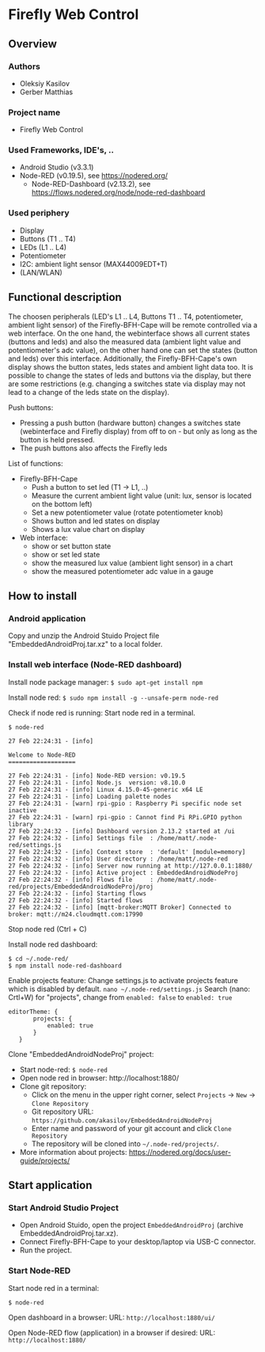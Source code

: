 # Firefly Web Control

## Overview
                                                                                                
### Authors
- Oleksiy Kasilov
- Gerber Matthias
### Project name
- Firefly Web Control
### Used Frameworks, IDE's, ..
- Android Studio (v3.3.1) 
- Node-RED (v0.19.5), see https://nodered.org/
  - Node-RED-Dashboard (v2.13.2), see https://flows.nodered.org/node/node-red-dashboard
### Used periphery
- Display
- Buttons (T1 .. T4)
- LEDs (L1 .. L4)
- Potentiometer
- I2C: ambient light sensor (MAX44009EDT+T)
- (LAN/WLAN)

## Functional description
The choosen peripherals (LED's L1 .. L4, Buttons T1 .. T4, potentiometer, ambient light sensor) of the Firefly-BFH-Cape will be remote controlled via a web interface. On the one hand, the webinterface shows all current states (buttons and leds) and also the measured data (ambient light value and potentiometer's adc value), on the other hand one can set the states (button and leds) over this interface.
Additionally, the Firefly-BFH-Cape's own display shows the button states, leds states and ambient light data too. It is possible to change the states of leds and buttons via the display, but there are some restrictions (e.g. changing a switches state via display may not lead to a change of the leds state on the display).

Push buttons:
- Pressing a push button (hardware button) changes a switches state (webinterface and Firefly display) from off to on - but only as long as the button is held pressed.
- The push buttons also affects the Firefly leds

List of functions:
- Firefly-BFH-Cape
    - Push a button to set led (T1 -> L1, ..)
    - Measure the current ambient light value (unit: lux, sensor is located on the bottom left)
    - Set a new potentiometer value (rotate potentiometer knob)
    - Shows button and led states on display
    - Shows a lux value chart on display
- Web interface:
    - show or set button state
    - show or set led state
    - show the measured lux value (ambient light sensor) in a chart
    - show the measured potentiometer adc value in a gauge

## How to install
### Android application
Copy and unzip the Android Stuido Project file "EmbeddedAndroidProj.tar.xz" to a local folder.

### Install web interface (Node-RED dashboard)
Install node package manager:
``` $ sudo apt-get install npm ```

Install node red:
``` $ sudo npm install -g --unsafe-perm node-red ```

Check if node red is running:
Start node red in a terminal.
```
$ node-red

27 Feb 22:24:31 - [info] 

Welcome to Node-RED
===================

27 Feb 22:24:31 - [info] Node-RED version: v0.19.5
27 Feb 22:24:31 - [info] Node.js  version: v8.10.0
27 Feb 22:24:31 - [info] Linux 4.15.0-45-generic x64 LE
27 Feb 22:24:31 - [info] Loading palette nodes
27 Feb 22:24:31 - [warn] rpi-gpio : Raspberry Pi specific node set inactive
27 Feb 22:24:31 - [warn] rpi-gpio : Cannot find Pi RPi.GPIO python library
27 Feb 22:24:32 - [info] Dashboard version 2.13.2 started at /ui
27 Feb 22:24:32 - [info] Settings file  : /home/matt/.node-red/settings.js
27 Feb 22:24:32 - [info] Context store  : 'default' [module=memory]
27 Feb 22:24:32 - [info] User directory : /home/matt/.node-red
27 Feb 22:24:32 - [info] Server now running at http://127.0.0.1:1880/
27 Feb 22:24:32 - [info] Active project : EmbeddedAndroidNodeProj
27 Feb 22:24:32 - [info] Flows file     : /home/matt/.node-red/projects/EmbeddedAndroidNodeProj/proj
27 Feb 22:24:32 - [info] Starting flows
27 Feb 22:24:32 - [info] Started flows
27 Feb 22:24:32 - [info] [mqtt-broker:MQTT Broker] Connected to broker: mqtt://m24.cloudmqtt.com:17990
```
Stop node red (Ctrl + C)

Install node red dashboard:
```
$ cd ~/.node-red/
$ npm install node-red-dashboard
```

Enable projects feature: Change settings.js to activate projects feature which is disabled by default. 
`nano ~/.node-red/settings.js`
Search (nano: Crtl+W) for "projects", change from `enabled: false` to `enabled: true`
```
editorTheme: {  
       projects: {  
           enabled: true
       }
   }
```

Clone "EmbeddedAndroidNodeProj" project:
- Start node-red: `$ node-red`
- Open node red in browser: http://localhost:1880/
- Clone git repository:
    - Click on the menu in the upper right corner, select `Projects` -> `New` -> `Clone Repository`
    - Git repository URL: `https://github.com/akasilov/EmbeddedAndroidNodeProj`
    - Enter name and password of your git account and click `Clone Repository`
    - The repository will be cloned into `~/.node-red/projects/`.
- More information about projects: https://nodered.org/docs/user-guide/projects/

## Start application
### Start Android Studio Project

- Open Android Stuido, open the project `EmbeddedAndroidProj` (archive EmbeddedAndroidProj.tar.xz).
- Connect Firefly-BFH-Cape to your desktop/laptop via USB-C connector.
- Run the project.

### Start Node-RED
Start node red in a terminal:
``` 
$ node-red
``` 
Open dashboard in a browser:
URL: `http://localhost:1880/ui/`

Open Node-RED flow (application) in a browser if desired:
URL: `http://localhost:1880/`
